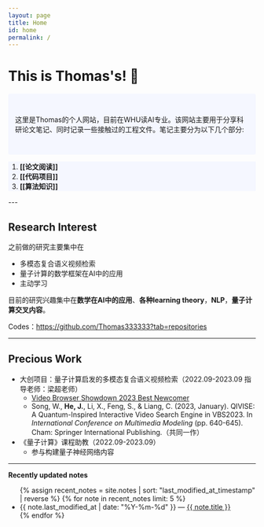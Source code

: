 ```yaml
---
layout: page
title: Home
id: home
permalink: / 
---
```


# This is Thomas's! 🌱

<p style="padding: 3em 1em; background: #f5f7ff; border-radius: 4px;">
    这里是Thomas的个人网站，目前在WHU读AI专业。该网站主要用于分享科研论文笔记、同时记录一些接触过的工程文件。笔记主要分为以下几个部分:
    </p>

  <ol style="background: #f5f7ff;">
    <li style="background: #f5f7ff;"><strong>[[论文阅读]]</strong></li>
    <li style="background: #f5f7ff;"><strong>[[代码项目]]</strong></li>
    <li style="background: #f5f7ff;"><strong>[[算法知识]]</strong></li>
  </ol>
---




## Research Interest

之前做的研究主要集中在

+ 多模态复合语义视频检索
+ 量子计算的数学框架在AI中的应用
+ 主动学习

目前的研究兴趣集中在**数学在AI中的应用**、**各种learning theory**，**NLP**，**量子计算交叉内容**。

Codes：<a href='https://github.com/Thomas333333?tab=repositories'>https://github.com/Thomas333333?tab=repositories </a>

---

## Precious Work

+ 大创项目：量子计算启发的多模态复合语义视频检索（2022.09-2023.09  指导老师：梁超老师）
  +  [Video Browser Showdown 2023 Best Newcomer](https://videobrowsershowdown.org/hall-of-fame/) 
  + Song, W., **He, J.**, Li, X., Feng, S., & Liang, C. (2023, January). QIVISE: A Quantum-Inspired Interactive Video Search Engine in VBS2023. In *International Conference on Multimedia Modeling* (pp. 640-645). Cham: Springer International Publishing.（共同一作）
+ 《量子计算》课程助教（2022.09-2023.09）
  + 参与构建量子神经网络内容

---



<strong>Recently updated notes</strong>

<ul>
  {% assign recent_notes = site.notes | sort: "last_modified_at_timestamp" | reverse %}
  {% for note in recent_notes limit: 5 %}
    <li>
      {{ note.last_modified_at | date: "%Y-%m-%d" }} — <a class="internal-link" href="{{ note.url }}">{{ note.title }}</a>
    </li>
  {% endfor %}
</ul>

<style>
  .wrapper {
    max-width: 46em;
  }
</style>
